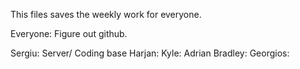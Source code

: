 This files saves the weekly work for everyone.

Everyone: Figure out github.

Sergiu: Server/ Coding base
Harjan:
Kyle:
Adrian
Bradley: 
Georgios: 
